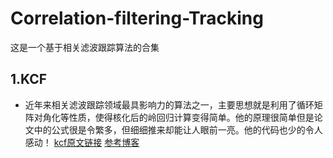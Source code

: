 # Correlation-filtering-Tracking
 这是一个基于相关滤波跟踪算法的合集

## 1.KCF 
- 近年来相关滤波跟踪领域最具影响力的算法之一，主要思想就是利用了循环矩阵对角化等性质，使得核化后的岭回归计算变得简单。他的原理很简单但是论文中的公式很是令繁多，但细细推来却能让人眼前一亮。他的代码也少的令人感动！
[kcf原文链接](https://ieeexplore.ieee.org/abstract/document/6870486) [参考博客](https://blog.csdn.net/shenxiaolu1984/article/details/50905283?ops_request_misc=%257B%2522request%255Fid%2522%253A%2522164697489416780269823659%2522%252C%2522scm%2522%253A%252220140713.130102334.pc%255Fall.%2522%257D&request_id=164697489416780269823659&biz_id=0&utm_medium=distribute.pc_search_result.none-task-blog-2~all~first_rank_ecpm_v1~rank_v31_ecpm-2-50905283.pc_search_result_cache&utm_term=KCF&spm=1018.2226.3001.4187)
